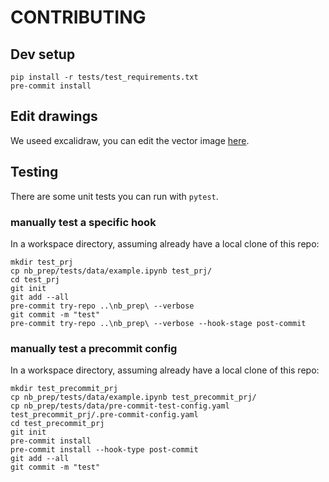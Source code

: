 # CONTRIBUTING

## Dev setup

```shell
pip install -r tests/test_requirements.txt
pre-commit install
```

## Edit drawings

We useed excalidraw, you can edit the vector image [here](https://excalidraw.com/#json=5272425855975424,sXm3L5A8Yr5EH9nkuENJIQ).

## Testing

There are some unit tests you can run with `pytest`. 

### manually test a specific hook

In a workspace directory, assuming already have a local clone of this repo:

```shell
mkdir test_prj
cp nb_prep/tests/data/example.ipynb test_prj/
cd test_prj
git init
git add --all
pre-commit try-repo ..\nb_prep\ --verbose
git commit -m "test"
pre-commit try-repo ..\nb_prep\ --verbose --hook-stage post-commit
```

### manually test a precommit config

In a workspace directory, assuming already have a local clone of this repo:

```shell
mkdir test_precommit_prj
cp nb_prep/tests/data/example.ipynb test_precommit_prj/
cp nb_prep/tests/data/pre-commit-test-config.yaml test_precommit_prj/.pre-commit-config.yaml
cd test_precommit_prj
git init
pre-commit install
pre-commit install --hook-type post-commit
git add --all
git commit -m "test"
```

